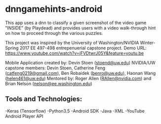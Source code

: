 # dnngamehints-android
This app uses a dnn to classify a given screenshot of the video game "INSIDE" (by Playdead) and provides users with a video walk-through hint on how to proceed through the various puzzles. 

This project was inspired by the University of Washington/NVIDIA Winter-Spring 2017 EE 497-498 entrepenuerial capstone project.
Demo URL: https://www.youtube.com/watch?v=jFVDtwrJ05Y&feature=youtu.be

Mobile Application created by: Devin Stoen (stoend@uw.edu)
NVIDIA/UW capstone members: Devin Stoen, Catherine Feng (catfeng0219@gmail.com), Ben Robaidek (benro@uw.edu), Haonan Wang (helen461@uw.edu)
Mentored by: Roger Allen (RAllen@nvidia.com) and Brian Nelson (nelson@ee.washington.edu)


## Tools and Technologies:
-Keras (Tensorflow)
-Python3.5
-Android SDK
-Java
-XML
-YouTube Android Player API




